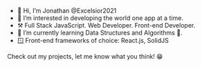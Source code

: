 - 👋 Hi, I’m Jonathan @Excelsior2021
- 👀 I’m interested in developing the world one app at a time.
- ⚒️ Full Stack JavaScript. Web Developer. Front-end Developer.
- 🌱 I’m currently learning Data Structures and Algorithms 😬.
- 🪟 Front-end frameworks of choice: React.js, SolidJS


Check out my projects, let me know what you think! 😁

<!---
Excelsior2021/Excelsior2021 is a ✨ special ✨ repository because its `README.md` (this file) appears on your GitHub profile.
You can click the Preview link to take a look at your changes.
--->

